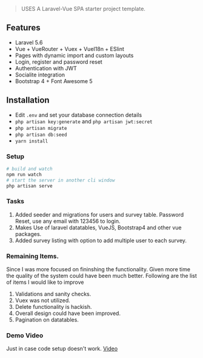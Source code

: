 > USES A Laravel-Vue SPA starter project template.


## Features

- Laravel 5.6 
- Vue + VueRouter + Vuex + VueI18n + ESlint
- Pages with dynamic import and custom layouts
- Login, register and password reset
- Authentication with JWT
- Socialite integration
- Bootstrap 4 + Font Awesome 5

## Installation

- Edit `.env` and set your database connection details
- `php artisan key:generate` and `php artisan jwt:secret`
- `php artisan migrate`
- `php artisan db:seed`
- `yarn install`


### Setup

```bash
# build and watch
npm run watch
# start the server in another cli window
php artisan serve
```

### Tasks 
1. Added seeder and migrations for users and survey table. Password Reset, use any email with 123456 to login.
2. Makes Use of laravel datatables, VueJS, Bootstrap4 and other vue packages. 
3. Added survey listing with option to add multiple user to each survey. 

### Remaining Items.
Since I was more focused on fininshing the functionality. Given more time the quality of the system could have been much better. 
Following are the list of items I would like to improve
1. Validations and sanity checks. 
2. Vuex was not utilized. 
3. Delete functionality is hackish.
4. Overall design could have been improved. 
5. Pagination on datatables.


### Demo Video

Just in case code setup doesn't work. 
[Video](https://youtu.be/b2JKgUt6XSk)
